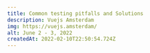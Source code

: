 ```yaml
---
title: Common testing pitfalls and Solutions
description: Vuejs Amsterdam
img: https://vuejs.amsterdam/
alt: June 2 - 3, 2022
createdAt: 2022-02-10T22:50:54.724Z
---
```

